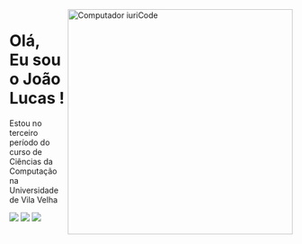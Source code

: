 <img src="images/computador.png" min-width="400px" max-width="400px" width="400px" align="right" alt="Computador iuriCode">

<h1 align="left" style="border: none;">Olá,<br>Eu sou o João Lucas !</h1>

<p align="left">Estou no terceiro período do curso de Ciências da Computação na Universidade de Vila Velha</p>

<p align="left">
  <a href="#" alt="Gmail">
  <img src="https://img.shields.io/badge/-Gmail-FF0000?style=flat-square&labelColor=FF0000&logo=gmail&logoColor=white&link=mailto:joaolucasdeassis.o.com" /></a>

  <a href="#" alt="Linkedin">
  <img src="https://img.shields.io/badge/-Linkedin-0e76a8?style=flat-square&logo=Linkedin&logoColor=white&link=https://www.linkedin.com/in/jo%C3%A3o-lucas-de-oliveira-03abb5260/" /></a>

  <a href="#" alt="Instagram">
  <img src="https://img.shields.io/badge/-Instagram-DF0174?style=flat-square&labelColor=DF0174&logo=instagram&logoColor=white&link=https://www.instagram.com/joaolucas_1819/"/></a>
</p>  